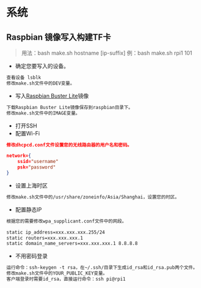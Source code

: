 # 系统

## Raspbian 镜像写入构建TF卡
> 用法：bash make.sh hostname [ip-suffix]
>      例：bash make.sh rpi1 101

* 确定您要写入的设备。
``` bash
查看设备 lsblk
修改make.sh文件中的DEV变量。
```

* 写入[Raspbian Buster Lite](http://downloads.raspberrypi.org/raspbian_lite/images/raspbian_lite-2020-02-14/2020-02-13-raspbian-buster-lite.zip)镜像
``` txt
下载Raspbian Buster Lite镜像保存到raspbian目录下。
修改make.sh文件中的IMAGE变量。
```

* 打开SSH
* 配置Wi-Fi
```json
修改dhcpcd.conf文件设置您的无线路由器的用户名和密码。

network={
    ssid="username"
    psk="password"
}
```

* 设置上海时区
``` txt
修改make.sh文件中的/usr/share/zoneinfo/Asia/Shanghai，设置您的时区。
```

* 配置静态IP
``` txt
根据您的需要修改wpa_supplicant.conf文件中的网段。

static ip_address=xxx.xxx.xxx.255/24
static routers=xxx.xxx.xxx.1
static domain_name_servers=xxx.xxx.xxx.1 8.8.8.8
```

* 不用密码登录
``` txt
运行命令：ssh-keygen -t rsa，在~/.ssh/目录下生成id_rsa和id_rsa.pub两个文件。
修改make.sh文件中的YOUR_PUBLIC_KEY变量。
客户端登录时需要id_rsa，直接运行命令：ssh pi@rpi1
```
